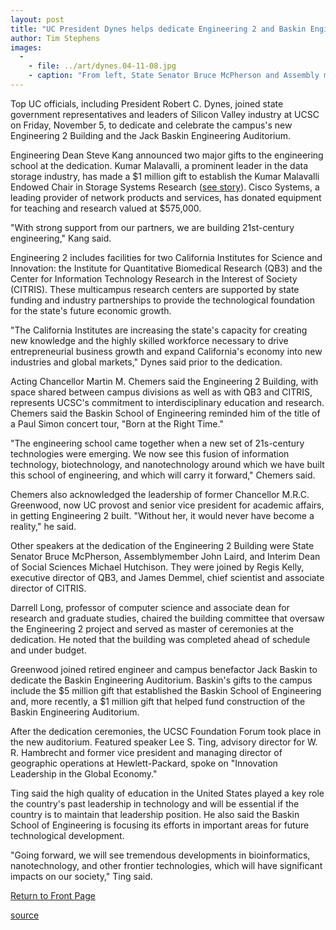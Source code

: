 ```yaml
---
layout: post
title: "UC President Dynes helps dedicate Engineering 2 and Baskin Engineering Auditorium"
author: Tim Stephens
images:
  -
    - file: ../art/dynes.04-11-08.jpg
    - caption: "From left, State Senator Bruce McPherson and Assembly member John Laird present a framed resolution of the California State Legislature in recognition of the dedication of the Engineering 2 Building and the Jack Baskin Engineering Auditorium to Acting UCSC Chancellor Martin M. Chemers and UC President Robert C. Dynes. Photo: Tim Stephens"
---
```


Top UC officials, including President Robert C. Dynes, joined state government representatives and leaders of Silicon Valley industry at UCSC on Friday, November 5, to dedicate and celebrate the campus's new Engineering 2 Building and the Jack Baskin Engineering Auditorium.

Engineering Dean Steve Kang announced two major gifts to the engineering school at the dedication. Kumar Malavalli, a prominent leader in the data storage industry, has made a $1 million gift to establish the Kumar Malavalli Endowed Chair in Storage Systems Research ([see story][1]). Cisco Systems, a leading provider of network products and services, has donated equipment for teaching and research valued at $575,000.

"With strong support from our partners, we are building 21st-century engineering," Kang said.

Engineering 2 includes facilities for two California Institutes for Science and Innovation: the Institute for Quantitative Biomedical Research (QB3) and the Center for Information Technology Research in the Interest of Society (CITRIS). These multicampus research centers are supported by state funding and industry partnerships to provide the technological foundation for the state's future economic growth.

"The California Institutes are increasing the state's capacity for creating new knowledge and the highly skilled workforce necessary to drive entrepreneurial business growth and expand California's economy into new industries and global markets," Dynes said prior to the dedication.

Acting Chancellor Martin M. Chemers said the Engineering 2 Building, with space shared between campus divisions as well as with QB3 and CITRIS, represents UCSC's commitment to interdisciplinary education and research. Chemers said the Baskin School of Engineering reminded him of the title of a Paul Simon concert tour, "Born at the Right Time."

"The engineering school came together when a new set of 21s-century technologies were emerging. We now see this fusion of information technology, biotechnology, and nanotechnology around which we have built this school of engineering, and which will carry it forward," Chemers said.

Chemers also acknowledged the leadership of former Chancellor M.R.C. Greenwood, now UC provost and senior vice president for academic affairs, in getting Engineering 2 built. "Without her, it would never have become a reality," he said.

Other speakers at the dedication of the Engineering 2 Building were State Senator Bruce McPherson, Assemblymember John Laird, and Interim Dean of Social Sciences Michael Hutchison. They were joined by Regis Kelly, executive director of QB3, and James Demmel, chief scientist and associate director of CITRIS.

Darrell Long, professor of computer science and associate dean for research and graduate studies, chaired the building committee that oversaw the Engineering 2 project and served as master of ceremonies at the dedication. He noted that the building was completed ahead of schedule and under budget.

Greenwood joined retired engineer and campus benefactor Jack Baskin to dedicate the Baskin Engineering Auditorium. Baskin's gifts to the campus include the $5 million gift that established the Baskin School of Engineering and, more recently, a $1 million gift that helped fund construction of the Baskin Engineering Auditorium.

After the dedication ceremonies, the UCSC Foundation Forum took place in the new auditorium. Featured speaker Lee S. Ting, advisory director for W. R. Hambrecht and former vice president and managing director of geographic operations at Hewlett-Packard, spoke on "Innovation Leadership in the Global Economy."

Ting said the high quality of education in the United States played a key role the country's past leadership in technology and will be essential if the country is to maintain that leadership position. He also said the Baskin School of Engineering is focusing its efforts in important areas for future technological development.  

"Going forward, we will see tremendous developments in bioinformatics, nanotechnology, and other frontier technologies, which will have significant impacts on our society," Ting said.  

[Return to Front Page][2]

[1]: http://currents.ucsc.edu/04-05/11-08/chair.asp
[2]: http://currents.ucsc.edu/

[source](http://www1.ucsc.edu/currents/04-05/11-08/dedication.asp "Permalink to dedication")
